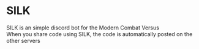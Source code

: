 # SILK
SILK is an simple discord bot for the Modern Combat Versus  
When you share code using SILK, the code is automatically posted on the other servers

